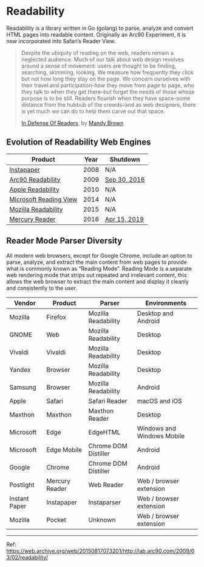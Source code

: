 # Readability

Readability is a library written in Go (golang) to parse, analyze and convert HTML pages into readable content. Originally an Arc90 Experiment, it is now incorporated into Safari’s Reader View.

> Despite the ubiquity of reading on the web, readers remain a neglected audience. Much of our talk about web design revolves around a sense of movement: users are thought to be finding, searching, skimming, looking. We measure how frequently they click but not how long they stay on the page. We concern ourselves with their travel and participation–how they move from page to page, who they talk to when they get there–but forget the needs of those whose purpose is to be still. Readers flourish when they have space–some distance from the hubbub of the crowds–and as web designers, there is yet much we can do to help them carve out that space.
>
> [In Defense Of Readers](http://alistapart.com/articles/indefenseofreaders), by [Mandy Brown](http://www.aworkinglibrary.com/)

## Evolution of Readability Web Engines

| Product | Year | Shutdown |
|---------|------|----------|
| [Instapaper](https://www.instapaper.com/) | 2008 | N/A |
| [Arc90 Readability](https://code.google.com/archive/p/arc90labs-readability/) | 2009 | [Sep 30, 2016](https://medium.com/@readability/the-readability-bookmarking-service-will-shut-down-on-september-30-2016-1641cc18e02b) |
| [Apple Readability](https://developer.apple.com/documentation/safariextensions/safarireader) | 2010 | N/A |
| [Microsoft Reading View](https://docs.microsoft.com/en-us/microsoft-edge/dev-guide/browser-features/reading-view) | 2014 | N/A |
| [Mozilla Readability](https://github.com/mozilla/readability) | 2015 | N/A |
| [Mercury Reader](https://mercury.postlight.com/) | 2016 | [Apr 15, 2019](https://www.reddit.com/r/mac/comments/apkhzs/a/) |

## Reader Mode Parser Diversity

All modern web browsers, except for Google Chrome, include an option to parse, analyze, and extract the main content from web pages to provide what is commonly known as “Reading Mode”. Reading Mode is a separate web rendering mode that strips out repeated and irrelevant content, this allows the web browser to extract the main content and display it cleanly and consistently to the user.

| Vendor | Product | Parser | Environments |
|--------|---------|--------|--------------|
| Mozilla | Firefox | Mozilla Readability | Desktop and Android |
| GNOME | Web | Mozilla Readability | Desktop |
| Vivaldi | Vivaldi | Mozilla Readability | Desktop |
| Yandex | Browser | Mozilla Readability | Desktop |
| Samsung | Browser | Mozilla Readability | Android |
| Apple | Safari | Safari Reader | macOS and iOS |
| Maxthon | Maxthon | Maxthon Reader | Desktop |
| Microsoft | Edge | EdgeHTML | Windows and Windows Mobile |
| Microsoft | Edge Mobile | Chrome DOM Distiller | Android |
| Google | Chrome | Chrome DOM Distiller | Android |
| Postlight | Mercury Reader | Web Reader | Web / browser extension |
| Instant Paper | Instapaper | Instaparser | Web / browser extension |
| Mozilla | Pocket | Unknown | Web / browser extension |

---

Ref: https://web.archive.org/web/20150817073201/http://lab.arc90.com/2009/03/02/readability/
